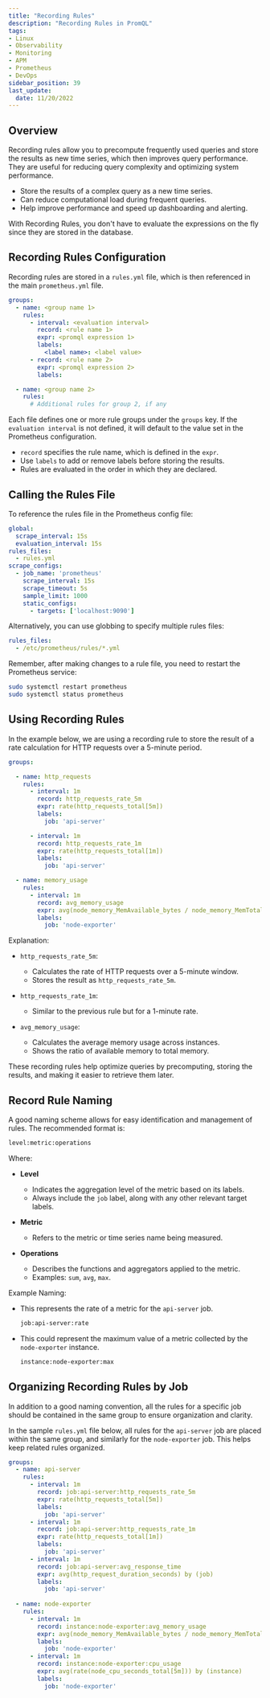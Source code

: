 ```yaml
---
title: "Recording Rules"
description: "Recording Rules in PromQL"
tags: 
- Linux
- Observability
- Monitoring 
- APM
- Prometheus
- DevOps
sidebar_position: 39
last_update:
  date: 11/20/2022
---
```



## Overview

Recording rules allow you to precompute frequently used queries and store the results as new time series, which then improves query performance. They are useful for reducing query complexity and optimizing system performance.

- Store the results of a complex query as a new time series.  
- Can reduce computational load during frequent queries.  
- Help improve performance and speed up dashboarding and alerting.  

With Recording Rules, you don't have to evaluate the expressions on the fly since they are stored in the database. 


## Recording Rules Configuration

Recording rules are stored in a `rules.yml` file, which is then referenced in the main `prometheus.yml` file.

```yaml title=rules.yml
groups:
  - name: <group name 1>
    rules:
      - interval: <evaluation interval>
        record: <rule name 1>
        expr: <promql expression 1>
        labels:
          <label name>: <label value>
      - record: <rule name 2>
        expr: <promql expression 2>
        labels:

  - name: <group name 2>
    rules:
      # Additional rules for group 2, if any
```

Each file defines one or more rule groups under the `groups` key. If the `evaluation interval` is not defined, it will default to the value set in the Prometheus configuration.

- `record` specifies the rule name, which is defined in the `expr`.
- Use `labels` to add or remove labels before storing the results.
- Rules are evaluated in the order in which they are declared.

## Calling the Rules File

To reference the rules file in the Prometheus config file:

```yaml title=prometheus.yml
global:
  scrape_interval: 15s      
  evaluation_interval: 15s  
rules_files:
  - rules.yml
scrape_configs:
  - job_name: 'prometheus'
    scrape_interval: 15s      
    scrape_timeout: 5s        
    sample_limit: 1000        
    static_configs:
      - targets: ['localhost:9090']
```

Alternatively, you can use globbing to specify multiple rules files:

```yaml
rules_files:
  - /etc/prometheus/rules/*.yml 
```

Remember, after making changes to a rule file, you need to restart the Prometheus service:

```bash
sudo systemctl restart prometheus 
sudo systemctl status prometheus 
```

## Using Recording Rules 

In the example below, we are using a recording rule to store the result of a rate calculation for HTTP requests over a 5-minute period.

```yaml
groups:

  - name: http_requests
    rules:
      - interval: 1m
        record: http_requests_rate_5m
        expr: rate(http_requests_total[5m])
        labels:
          job: 'api-server'

      - interval: 1m
        record: http_requests_rate_1m
        expr: rate(http_requests_total[1m])
        labels:
          job: 'api-server'

  - name: memory_usage
    rules:
      - interval: 1m
        record: avg_memory_usage
        expr: avg(node_memory_MemAvailable_bytes / node_memory_MemTotal_bytes) by (instance)
        labels:
          job: 'node-exporter'
```

Explanation:

- `http_requests_rate_5m`: 

    - Calculates the rate of HTTP requests over a 5-minute window. 
    - Stores the result as `http_requests_rate_5m`. 

- `http_requests_rate_1m`: 

    - Similar to the previous rule but for a 1-minute rate.

- `avg_memory_usage`: 

    - Calculates the average memory usage across instances.
    - Shows the ratio of available memory to total memory.

These recording rules help optimize queries by precomputing, storing the results,  and making it easier to retrieve them later.


## Record Rule Naming

A good naming scheme allows for easy identification and management of rules. The recommended format is:

```bash
level:metric:operations
```

Where:

- **Level**
    - Indicates the aggregation level of the metric based on its labels.
    - Always include the `job` label, along with any other relevant target labels.
  
- **Metric**
    - Refers to the metric or time series name being measured.
  
- **Operations**
    - Describes the functions and aggregators applied to the metric.
    - Examples: `sum`, `avg`, `max`.

Example Naming:

- This represents the rate of a metric for the `api-server` job.

    ```bash
    job:api-server:rate 
    ```

- This could represent the maximum value of a metric collected by the `node-exporter` instance.

    ```bash
    instance:node-exporter:max
    ```


## Organizing Recording Rules by Job

In addition to a good naming convention, all the rules for a specific job should be contained in the same group to ensure organization and clarity.

In the sample `rules.yml` file below, all rules for the `api-server` job are placed within the same group, and similarly for the `node-exporter` job. This helps keep related rules organized.

```yaml
groups:
  - name: api-server
    rules:
      - interval: 1m
        record: job:api-server:http_requests_rate_5m
        expr: rate(http_requests_total[5m])
        labels:
          job: 'api-server'
      - interval: 1m
        record: job:api-server:http_requests_rate_1m
        expr: rate(http_requests_total[1m])
        labels:
          job: 'api-server'
      - interval: 1m
        record: job:api-server:avg_response_time
        expr: avg(http_request_duration_seconds) by (job)
        labels:
          job: 'api-server'
      
  - name: node-exporter
    rules:
      - interval: 1m
        record: instance:node-exporter:avg_memory_usage
        expr: avg(node_memory_MemAvailable_bytes / node_memory_MemTotal_bytes) by (instance)
        labels:
          job: 'node-exporter'
      - interval: 1m
        record: instance:node-exporter:cpu_usage
        expr: avg(rate(node_cpu_seconds_total[5m])) by (instance)
        labels:
          job: 'node-exporter'
```

